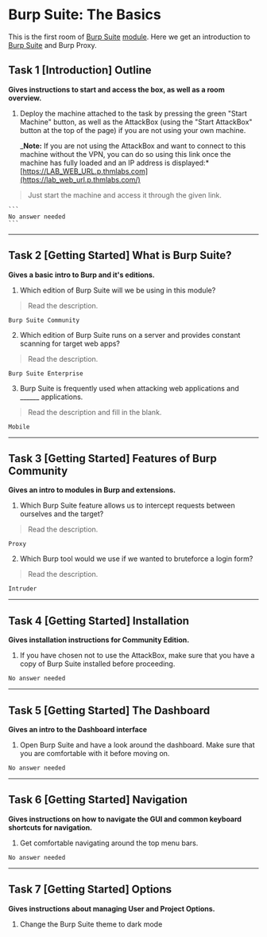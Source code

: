 # Burp Suite: The Basics

This is the first room of [Burp Suite](Burp%20Suite.md) [module](modules.md). Here we get an introduction to [Burp Suite](Burp%20Suite.md) and Burp Proxy.


## Task 1 [Introduction] Outline

**Gives instructions to start and access the box, as well as a room overview.**

1. Deploy the machine attached to the task by pressing the green "Start Machine" button, as well as the AttackBox (using the "Start AttackBox" button at the top of the page) if you are not using your own machine.  

    _**Note:** If you are not using the AttackBox and want to connect to this machine without the VPN, you can do so using this link once the machine has fully loaded and an IP address is displayed:*[https://LAB_WEB_URL.p.thmlabs.com](https://lab_web_url.p.thmlabs.com/)
    
> Just start the machine and access it through the given link.
    
    ```
    No answer needed
    ```

---

## Task 2 [Getting Started] What is Burp Suite?

**Gives a basic intro to Burp and it's editions.**

1. Which edition of Burp Suite will we be using in this module?

> Read the description.

```
Burp Suite Community
```

2. Which edition of Burp Suite runs on a server and provides constant scanning for target web apps?

> Read the description.

```
Burp Suite Enterprise
```

3. Burp Suite is frequently used when attacking web applications and ______ applications.

> Read the description and fill in the blank.

```
Mobile
```

---

## Task 3 [Getting Started] Features of Burp Community

**Gives an intro to modules in Burp and extensions.**

1. Which Burp Suite feature allows us to intercept requests between ourselves and the target?

> Read the description.

```
Proxy
```

2. Which Burp tool would we use if we wanted to bruteforce a login form?

> Read the description.

```
Intruder
```

---

## Task 4 [Getting Started] Installation

**Gives installation instructions for Community Edition.**

1. If you have chosen not to use the AttackBox, make sure that you have a copy of Burp Suite installed before proceeding.

```
No answer needed
```

---

## Task 5 [Getting Started] The Dashboard

**Gives an intro to the Dashboard interface**

1. Open Burp Suite and have a look around the dashboard. Make sure that you are comfortable with it before moving on.

```
No answer needed
```

---

## Task 6 [Getting Started] Navigation

**Gives instructions on how to navigate the GUI and common keyboard shortcuts for navigation.**

1. Get comfortable navigating around the top menu bars.

```
No answer needed
```

---

## Task 7 [Getting Started] Options

**Gives instructions about managing User and Project Options.**

1. Change the Burp Suite theme to dark mode

